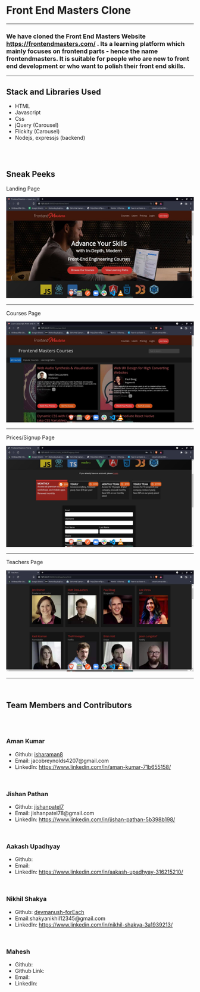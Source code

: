 <h1>Front End Masters Clone</h1>

<hr>

<h3>We have cloned the Front End Masters Website <a href="https://frontendmasters.com/" target="_blank">https://frontendmasters.com/</a> . Its a learning platform which mainly focuses on frontend parts - hence the name frontendmasters. It is suitable for people who are new to front end development or who want to polish their front end skills. </h3>

<hr>

<h2>Stack and Libraries Used</h2>
<ul>
  <li>HTML</li>
  <li>Javascript</li>
  <li>Css</li>
  <li>jQuery (Carousel)</li>
  <li>Flickity (Carousel)</li>
  <li>Nodejs, expressjs (backend)</li>
</ul>

<br><br>

<h2>Sneak Peeks</h2>

<p>Landing Page</p>
<img src="public/Images/website_peeks/homepage.jpg" alt="landing page">

<hr>
<p>Courses Page</p>
<img src="public/Images/website_peeks/courses.jpg" alt="courses page">

<hr>
<p>Prices/Signup Page</p>
<img src="public/Images/website_peeks/prices.jpg" alt="signup page">

<hr>
<p>Teachers Page</p>
<img src="public/Images/website_peeks/teachers.jpg" alt="teachers page">


<hr>
<br>
<h2>Team Members and Contributors</h2>
<br>
<br>

<h3>Aman Kumar</h3>
<ul>
  <li>Github: <a href= "https://github.com/isharaman8" >isharaman8</a></li>
  <li>Email: jacobreynolds4207@gmail.com</li>
  <li>LinkedIn: <a href="https://www.linkedin.com/in/aman-kumar-71b655158/"> https://www.linkedin.com/in/aman-kumar-71b655158/</a></li>
</ul>

<br>

<h3>Jishan Pathan</h3>
<ul>
  <li>Github: <a href= "https://github.com/jishanpatel7" >jishanpatel7</a></li>
  <li>Email:  jishanpatel78@gmail.com  </li>
  <li>LinkedIn: <a href="https://www.linkedin.com/in/jishan-pathan-5b398b198/">https://www.linkedin.com/in/jishan-pathan-5b398b198/ </a></li>
</ul>

<br>

<h3>Aakash Upadhyay</h3>
<ul>
  <li>Github:</li>
  <li>Email: </li>
  <li>LinkedIn: <a href="https://www.linkedin.com/in/aakash-upadhyay-316215210/"> https://www.linkedin.com/in/aakash-upadhyay-316215210/</a></li>
</ul>

<br>

<h3>Nikhil Shakya</h3>
<ul>
  <li>Github:  <a href= "https://github.com/devmanush-forEach" >devmanush-forEach</a></li>
  <li>Email:shakyanikhil12345@gmail.com </li>
  <li>LinkedIn: <a href="https://www.linkedin.com/in/nikhil-shakya-3a1939213/">https://www.linkedin.com/in/nikhil-shakya-3a1939213/ </a></li>
</ul>

<br>

<h3>Mahesh</h3>
<ul>
  <li>Github: </li>
  <li>Github Link: <a href= "" ></a></li>
  <li>Email: </li>
  <li>LinkedIn: <a href=""> </a></li>
</ul>
